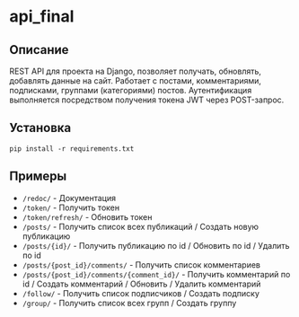 # api_final

## Описание

REST API для проекта на Django, позволяет получать, обновлять, добавлять данные на сайт. Работает с постами, комментариями, подписками, группами (категориями) постов. Аутентификация выполняется посредством получения токена JWT через POST-запрос.

## Установка

` pip install -r requirements.txt `

## Примеры
* `/redoc/` - Документация
* `/token/` - Получить токен
* `/token/refresh/` - Обновить токен
* `/posts/` - Получить список всех публикаций / Создать новую публикацию
* `/posts/{id}/` - Получить публикацию по id / Обновить по id / Удалить по id
* `/posts/{post_id}/comments/` - Получить список комментариев
* `/posts/{post_id}/comments/{comment_id}/` - Получить комментарий по id  / Создать комментарий / Обновить / Удалить комментарий
* `/follow/` - Получить список подписчиков / Создать подписку
* `/group/` - Получить список всех групп / Создать группу


